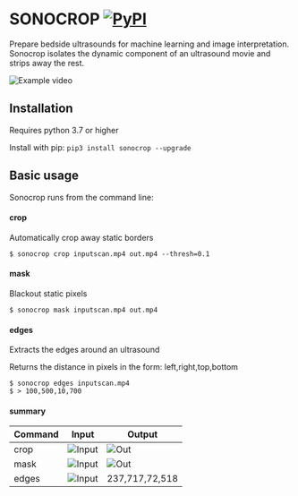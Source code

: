# SONOCROP [![PyPI](https://img.shields.io/pypi/pyversions/sonocrop.svg?style=plastic)](https://github.com/davycro/sonocrop)

Prepare bedside ultrasounds for machine learning and image interpretation. Sonocrop isolates the dynamic component of an ultrasound movie and strips away the rest.

![Example video](https://davycro.s3.amazonaws.com/sonocrop-readme-sidebyside.gif)

## Installation

Requires python 3.7 or higher

Install with pip: ```pip3 install sonocrop --upgrade```


## Basic usage

Sonocrop runs from the command line:

#### crop

Automatically crop away static borders
```shell
$ sonocrop crop inputscan.mp4 out.mp4 --thresh=0.1
```

#### mask

Blackout static pixels
```shell
$ sonocrop mask inputscan.mp4 out.mp4
```

#### edges

Extracts the edges around an ultrasound

Returns the distance in pixels in the form:
left,right,top,bottom

```shell
$ sonocrop edges inputscan.mp4
$ > 100,500,10,700
```

#### summary

Command | Input | Output
------- | ----- | ------
crop | ![Input](https://davycro.s3.amazonaws.com/sonocrop-readme-in.png) | ![Out](https://davycro.s3.amazonaws.com/sonocrop-readme-cropped.png)
mask | ![Input](https://davycro.s3.amazonaws.com/sonocrop-readme-in.png) | ![Out](https://davycro.s3.amazonaws.com/sonocrop-readme-mask.png)
edges | ![Input](https://davycro.s3.amazonaws.com/sonocrop-readme-in.png) | 237,717,72,518
